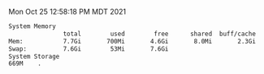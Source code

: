 Mon Oct 25 12:58:18 PM MDT 2021
```bash
System Memory
               total        used        free      shared  buff/cache   available
Mem:           7.7Gi       700Mi       4.6Gi       8.0Mi       2.3Gi       6.7Gi
Swap:          7.6Gi        53Mi       7.6Gi
System Storage
669M	.
```
```bash
